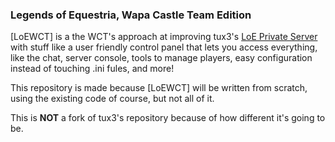 ### Legends of Equestria, Wapa Castle Team Edition

[LoEWCT] is a the WCT's approach at improving tux3's [LoE Private Server](http://github.com/tux3/LoE-PrivateServer) with stuff like a user friendly control panel that lets you access everything, like the chat, server console, tools to manage players, easy configuration instead of touching .ini fules, and more!

This repository is made because [LoEWCT] will be written from scratch, using the existing code of course, but not all of it.

This is **NOT** a fork of tux3's repository because of how different it's going to be.

